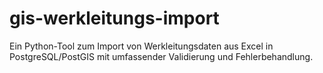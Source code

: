# gis-werkleitungs-import
Ein Python-Tool zum Import von Werkleitungsdaten aus Excel in PostgreSQL/PostGIS mit umfassender Validierung und Fehlerbehandlung.
